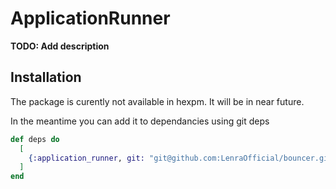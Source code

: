 # ApplicationRunner

**TODO: Add description**

## Installation

The package is curently not available in hexpm. It will be in near future.

In the meantime you can add it to dependancies using git deps

```elixir
def deps do
  [
    {:application_runner, git: "git@github.com:LenraOfficial/bouncer.git", tag: "v"}
  ]
end
```